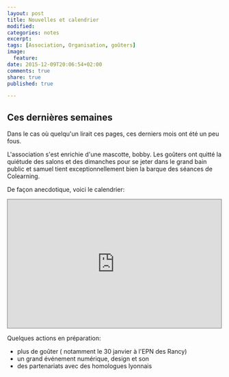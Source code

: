 ```yaml
---
layout: post
title: Nouvelles et calendrier
modified:
categories: notes
excerpt:
tags: [Association, Organisation, goûters]
image:
  feature:
date: 2015-12-09T20:06:54+02:00
comments: true
share: true
published: true

---
```


## Ces dernières semaines

Dans le cas où quelqu'un lirait ces pages, ces derniers mois ont été un peu fous.

L'association s'est enrichie d'une mascotte, bobby. Les goûters ont quitté la quiétude des salons et des dimanches pour se jeter dans le grand bain public et samuel tient exceptionnellement bien la barque des séances de Colearning.

De façon anecdotique, voici le calendrier: 
 
 <iframe src="https://calendar.google.com/calendar/embed?showPrint=0&amp;showTabs=0&amp;showTz=0&amp;mode=AGENDA&amp;height=300&amp;wkst=2&amp;bgcolor=%23cccccc&amp;src=d4sllicse9fuuum15fpibpmtio%40group.calendar.google.com&amp;color=%23B1440E&amp;ctz=Europe%2FParis" style="border:solid 1px #777" width="500" height="300" frameborder="0" scrolling="no"></iframe>

Quelques actions en préparation: 

* plus de goûter ( notamment le 30 janvier à l'EPN des Rancy)
* un grand événement numérique, design et son
* des partenariats avec des homologues lyonnais

